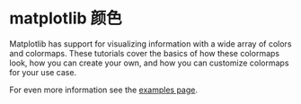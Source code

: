 # matplotlib 颜色

Matplotlib has support for visualizing information with a wide array of colors and colormaps. These tutorials cover the basics of how these colormaps look, how you can create your own, and how you can customize colormaps for your use case.

For even more information see the [examples page](https://matplotlib.org/gallery/index.html#color-examples).